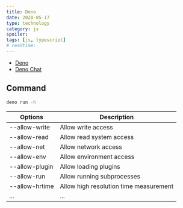 ```yaml
---
title: Deno
date: 2020-05-17
type: technology
category: js
spoiler:
tags: [js, typescript]
# readtime:
---
```


* [Deno](https://deno.land)
* [Deno Chat](https://github.com/lencx/dchat)

## Command

```bash
deno run -h
```

| Options        | Description                            |
| -------------- | -------------------------------------- |
| --allow-write  | Allow write access                     |
| --allow-read   | Allow read system access               |
| --allow-net    | Allow network access                   |
| --allow-env    | Allow environment access               |
| --allow-plugin | Allow loading plugins                  |
| --allow-run    | Allow running subprocesses             |
| --allow-hrtime | Allow high resolution time measurement |
| ...            | ...                                    |